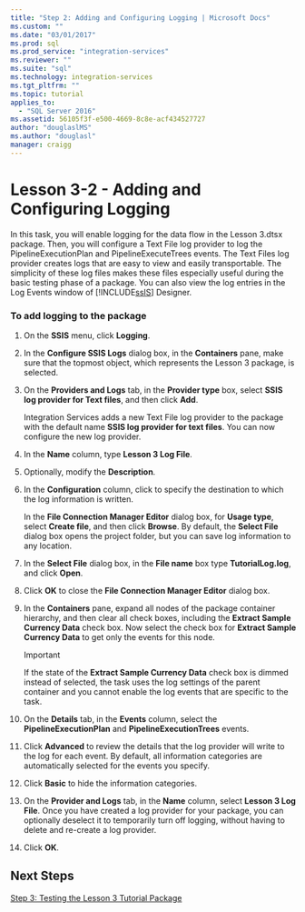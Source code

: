 ```yaml
---
title: "Step 2: Adding and Configuring Logging | Microsoft Docs"
ms.custom: ""
ms.date: "03/01/2017"
ms.prod: sql
ms.prod_service: "integration-services"
ms.reviewer: ""
ms.suite: "sql"
ms.technology: integration-services
ms.tgt_pltfrm: ""
ms.topic: tutorial
applies_to: 
  - "SQL Server 2016"
ms.assetid: 56105f3f-e500-4669-8c8e-acf434527727
author: "douglaslMS"
ms.author: "douglasl"
manager: craigg
---
```

# Lesson 3-2 - Adding and Configuring Logging
In this task, you will enable logging for the data flow in the Lesson 3.dtsx package. Then, you will configure a Text File log provider to log the PipelineExecutionPlan and PipelineExecuteTrees events. The Text Files log provider creates logs that are easy to view and easily transportable. The simplicity of these log files makes these files especially useful during the basic testing phase of a package. You can also view the log entries in the Log Events window of [!INCLUDE[ssIS](../includes/ssis-md.md)] Designer.  
  
### To add logging to the package  
  
1.  On the **SSIS** menu, click **Logging**.  
  
2.  In the **Configure SSIS Logs** dialog box, in the **Containers** pane, make sure that the topmost object, which represents the Lesson 3 package, is selected.  
  
3.  On the **Providers and Logs** tab, in the **Provider type** box, select **SSIS log provider for Text files**, and then click **Add**.  
  
    Integration Services adds a new Text File log provider to the package with the default name **SSIS log provider for text files**. You can now configure the new log provider.  
  
4.  In the **Name** column, type **Lesson 3 Log File**.  
  
5.  Optionally, modify the **Description**.  
  
6.  In the **Configuration** column, click **<New Connection>** to specify the destination to which the log information is written.  
  
    In the **File Connection Manager Editor** dialog box, for **Usage type**, select **Create file**, and then click **Browse**. By default, the **Select File** dialog box opens the project folder, but you can save log information to any location.  
  
7.  In the **Select File** dialog box, in the **File name** box type **TutorialLog.log**, and click **Open**.  
  
8.  Click **OK** to close the **File Connection Manager Editor** dialog box.  
  
9. In the **Containers** pane, expand all nodes of the package container hierarchy, and then clear all check boxes, including the **Extract Sample Currency Data** check box. Now select the check box for **Extract Sample Currency Data** to get only the events for this node.  
  
    > [!IMPORTANT]  
    > If the state of the **Extract Sample Currency Data** check box is dimmed instead of selected, the task uses the log settings of the parent container and you cannot enable the log events that are specific to the task.  
  
10. On the **Details** tab, in the **Events** column, select the **PipelineExecutionPlan** and **PipelineExecutionTrees** events.  
  
11. Click **Advanced** to review the details that the log provider will write to the log for each event. By default, all information categories are automatically selected for the events you specify.  
  
12. Click **Basic** to hide the information categories.  
  
13. On the **Provider and Logs** tab, in the **Name** column, select **Lesson 3 Log File**. Once you have created a log provider for your package, you can optionally deselect it to temporarily turn off logging, without having to delete and re-create a log provider.  
  
14. Click **OK**.  
  
## Next Steps  
[Step 3: Testing the Lesson 3 Tutorial Package](../integration-services/lesson-3-3-testing-the-lesson-3-tutorial-package.md)  
  
